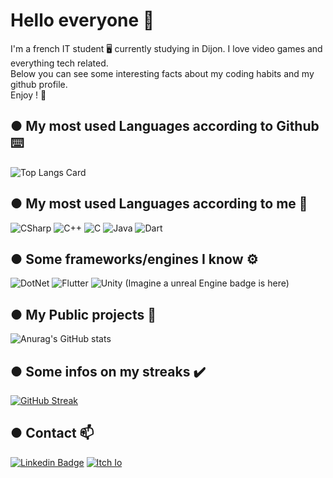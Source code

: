 # Hello everyone 🖖

I'm a french IT student 🖥️ currently studying in Dijon. I love video games and everything tech related. <br/>
Below you can see some interesting facts about my coding habits and my github profile.<br/>
Enjoy ! 🎊

## ● My most used Languages according to Github ⌨️
![Top Langs Card](https://github-readme-stats.vercel.app/api/top-langs/?username=BaKo52&layout=compact&theme=midnight-purple&hide=pascal)

## ● My most used Languages according to me 🧔
![CSharp](https://img.shields.io/badge/C%23-239120?style=for-the-badge&logo=c-sharp&logoColor=white)
![C++](https://img.shields.io/badge/C%2B%2B-00599C?style=for-the-badge&logo=c%2B%2B&logoColor=white)
![C](https://img.shields.io/badge/C-00599C?style=for-the-badge&logo=c&logoColor=white)
![Java](https://img.shields.io/badge/Java-ED8B00?style=for-the-badge&logo=java&logoColor=white)
![Dart](https://img.shields.io/badge/Dart-0175C2?style=for-the-badge&logo=dart&logoColor=white)

## ● Some frameworks/engines I know ⚙️
![DotNet](https://img.shields.io/badge/.NET-5C2D91?style=for-the-badge&logo=.net&logoColor=white)
![Flutter](https://img.shields.io/badge/Flutter-02569B?style=for-the-badge&logo=flutter&logoColor=white)
![Unity](https://img.shields.io/badge/Unity-100000?style=for-the-badge&logo=unity&logoColor=white)
(Imagine a unreal Engine badge is here)

## ● My Public projects 📖
![Anurag's GitHub stats](https://github-readme-stats.vercel.app/api?username=Bako52&show_icons=true&theme=midnight-purple)

## ● Some infos on my streaks ✔️
[![GitHub Streak](https://github-readme-streak-stats.herokuapp.com/?user=BaKo52&theme=midnight-purple)](https://git.io/streak-stats)

## ● Contact 📫
[![Linkedin Badge](https://img.shields.io/badge/LinkedIn-0077B5?style=for-the-badge&logo=linkedin&logoColor=white)](https://www.linkedin.com/in/ba-ko/)
[![Itch Io](https://img.shields.io/badge/Itch.io-FA5C5C?style=for-the-badge&logo=itch.io&logoColor=white)](https://bako52.itch.io/)
